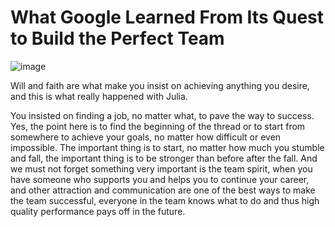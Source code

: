 # What Google Learned From Its Quest to Build the Perfect Team

![image](https://static01.nyt.com/images/2016/02/28/magazine/28mag-teams1/28mag-teams1-superJumbo.jpg?quality=90&auto=webp)

Will and faith are what make you insist on achieving anything you desire, and this is what really happened with Julia.

You insisted on finding a job, no matter what, to pave the way to success. Yes, the point here is to find the beginning of the thread or to start from somewhere to achieve your goals, no matter how difficult or even impossible. The important thing is to start, no matter how much you stumble and fall, the important thing is to be stronger than before after the fall. And we must not forget something very important is the team spirit, when you have someone who supports you and helps you to continue your career, and other attraction and communication are one of the best ways to make the team successful, everyone in the team knows what to do and thus high quality performance pays off in the future.
